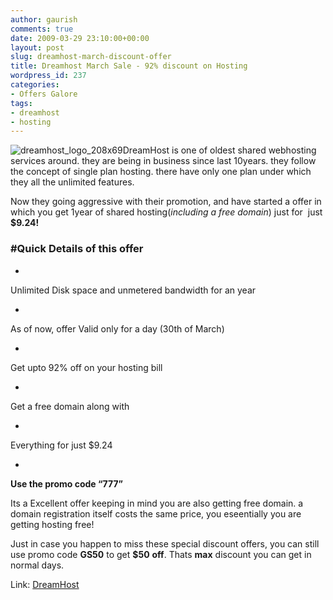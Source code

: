 ```yaml
---
author: gaurish
comments: true
date: 2009-03-29 23:10:00+00:00
layout: post
slug: dreamhost-march-discount-offer
title: Dreamhost March Sale - 92% discount on Hosting
wordpress_id: 237
categories:
- Offers Galore
tags:
- dreamhost
- hosting
---
```


![dreamhost_logo_208x69](http://www.gaurishsharma.com/wp-content/uploads/2009/03/dreamhost_logo_208x69.png)DreamHost is one of oldest shared webhosting services around. they are being in business since last 10years. they follow the concept of single plan hosting. there have only one plan under which they all the unlimited features.

Now they going aggressive with their promotion, and have started a offer in which you get 1year of shared hosting(_including a free domain_) just for  just **$9.24!**


### #Quick Details of this offer





	
  * 


Unlimited Disk space and unmetered bandwidth for an year


	
  * 


As of now, offer Valid only for a day (30th of March)


	
  * 


Get upto 92% off on your hosting bill


	
  * 


Get a free domain along with


	
  * 


Everything for just $9.24


	
  * 


**Use the promo code “777”**



Its a Excellent offer keeping in mind you are also getting free domain. a domain registration itself costs the same price, you eseentially you are getting hosting free!

Just in case you happen to miss these special discount offers, you can still use promo code **GS50** to get **$50** **off**. Thats **max** discount you can get in normal days.

Link: [DreamHost](http://www.dreamhost.com)
